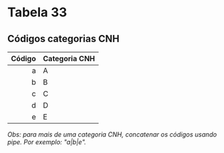 # Tabela 33
## Códigos categorias CNH

 | Código | Categoria CNH  |
 | -----: | :------------- |
 | a      | A              |
 | b      | B              |
 | c      | C              |
 | d      | D              |
 | e      | E              |

*Obs: para mais de uma categoria CNH, concatenar os códigos usando pipe. Por exemplo: "a|b|e".*
